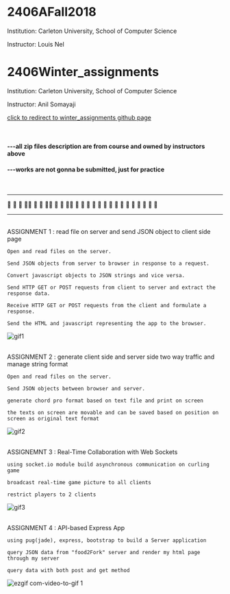# 2406AFall2018 
Institution: Carleton University, School of Computer Science

Instructor: Louis Nel


# 2406Winter_assignments 
Institution: Carleton University, School of Computer Science

Instructor: Anil Somayaji

[click to redirect to winter_assignments github page](./2406Winter_assignments)

<br/>

#### ---all zip files description are from course and owned by instructors above

#### ---works are not gonna be submitted, just for practice


<br/>

-------------------------------------------------------------------------------------------------
 🎅 🎄 🎁 🔔🎅 🎄 🎁 🔔🎅 🎄 🎁 🔔🎅 🎄 🎁 🔔 🎅 🎄 🎁 🔔 🎅 🎄 🎁 🔔 🎅 🎄 🎁 🔔
 
-------------------------------------------------------------------------------------------------
<br/>
ASSIGNMENT 1 :  read file on server and send JSON object to client side page

	Open and read files on the server.

	Send JSON objects from server to browser in response to a request.

	Convert javascript objects to JSON strings and vice versa. 

	Send HTTP GET or POST requests from client to server and extract the response data.

	Receive HTTP GET or POST requests from the client and formulate a response. 

	Send the HTML and javascript representing the app to the browser.
	
	


![gif1](https://user-images.githubusercontent.com/38830527/47385550-6163a380-d6d8-11e8-9bdf-b8b23b89fddc.gif)

<br/>
ASSIGNMENT 2 :  generate client side and server side two way traffic and manage string format

	Open and read files on the server.

	Send JSON objects between browser and server.

	generate chord pro format based on text file and print on screen

	the texts on screen are movable and can be saved based on position on screen as original text format



![gif2](https://user-images.githubusercontent.com/38830527/47385640-996ae680-d6d8-11e8-8539-748f540e591b.gif)

<br/>
ASSIGNEMNT 3 :  Real-Time Collaboration with Web Sockets

	using socket.io module build asynchronous communication on curling game

	broadcast real-time game picture to all clients

	restrict players to 2 clients

![gif3](https://user-images.githubusercontent.com/38830527/47385651-a2f44e80-d6d8-11e8-84be-7c8c04d8260a.gif)

<br/>
ASSIGNMENT 4 : API-based Express App

	using pug(jade), express, bootstrap to build a Server application
	
	query JSON data from "food2Fork" server and render my html page through my server
	
	query data with both post and get method

![ezgif com-video-to-gif 1](https://user-images.githubusercontent.com/38830527/48505165-679afa80-e814-11e8-8c46-801ccbd9faca.gif)

<br/>


